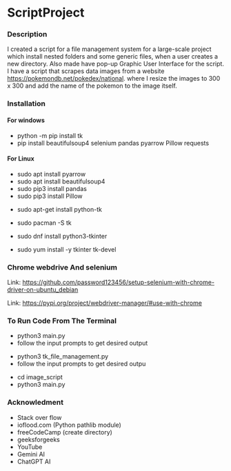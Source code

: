 # ScriptProject

### Description

I created a script for a file management system for a large-scale project which install nested folders and some generic files, when a user creates a new directory. Also made have pop-up Graphic User Interface for the script. 
I have a script that scrapes data images from a website https://pokemondb.net/pokedex/national. where I resize the images to 300 x 300 and add the name of the pokemon to the image itself.

### Installation
 #### For windows
 * python -m pip install tk
 * pip install beautifulsoup4 selenium pandas pyarrow Pillow requests 

 #### For Linux
 * sudo apt install pyarrow
 * sudo apt install beautifulsoup4
 * sudo pip3 install pandas
 * sudo pip3 install Pillow
 <!-- Debian-based Linux -->
 * sudo apt-get install python-tk
 <!-- Arch-based Linux -->
 * sudo pacman -S tk
 <!-- Fedora-based Linux: -->
 * sudo dnf install python3-tkinter
 <!--  RHEL, CentOS, Oracle Linux: -->
 * sudo yum install -y tkinter tk-devel
 ### Chrome webdrive And selenium 
 Link: https://github.com/password123456/setup-selenium-with-chrome-driver-on-ubuntu_debian

 Link: https://pypi.org/project/webdriver-manager/#use-with-chrome




### To Run Code From The Terminal

<!--file management system script  -->
* python3 main.py
* follow the input prompts to get desired output

<!-- GUI file management system script -->
* python3 tk_file_management.py
* follow the input prompts to get desired outpu

<!-- Data scrape images from website script -->
* cd image_script
* python3 main.py

### Acknowledment
* Stack over flow
* ioflood.com (Python pathlib module)
* freeCodeCamp (create directory)
* geeksforgeeks
* YouTube
* Gemini AI
* ChatGPT AI
